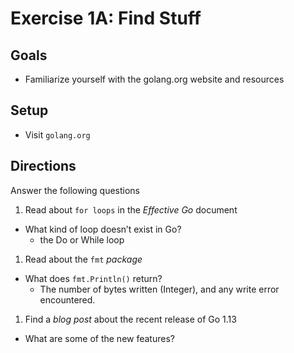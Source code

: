 # Exercise 1A: Find Stuff

## Goals

- Familiarize yourself with the golang.org website and resources

## Setup

- Visit `golang.org`

## Directions

Answer the following questions

1. Read about `for loops` in the _Effective Go_ document

- What kind of loop doesn’t exist in Go?
    * the Do or While loop

1. Read about the `fmt` _package_

- What does `fmt.Println()` return?
    * The number of bytes written (Integer), and any write error encountered.

1. Find a _blog post_ about the recent release of Go 1.13

- What are some of the new features?
